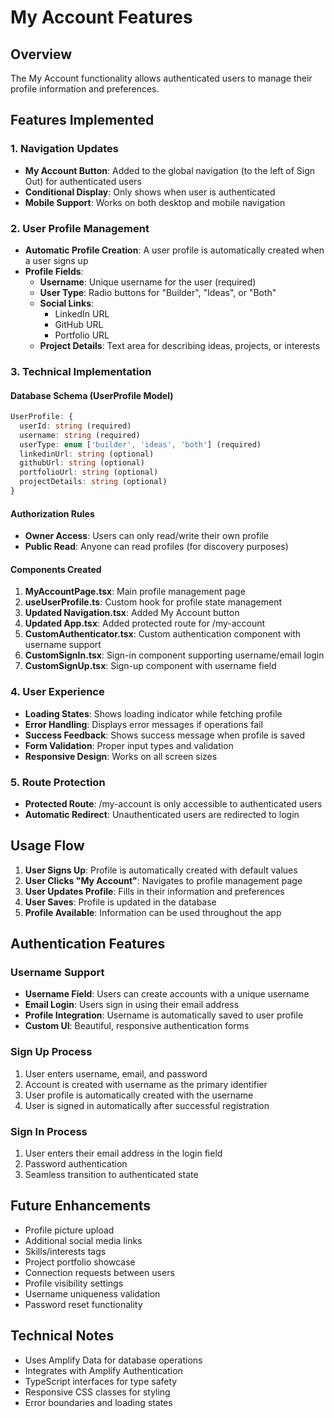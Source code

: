 # My Account Features

## Overview
The My Account functionality allows authenticated users to manage their profile information and preferences.

## Features Implemented

### 1. Navigation Updates
- **My Account Button**: Added to the global navigation (to the left of Sign Out) for authenticated users
- **Conditional Display**: Only shows when user is authenticated
- **Mobile Support**: Works on both desktop and mobile navigation

### 2. User Profile Management
- **Automatic Profile Creation**: A user profile is automatically created when a user signs up
- **Profile Fields**:
  - **Username**: Unique username for the user (required)
  - **User Type**: Radio buttons for "Builder", "Ideas", or "Both"
  - **Social Links**: 
    - LinkedIn URL
    - GitHub URL
    - Portfolio URL
  - **Project Details**: Text area for describing ideas, projects, or interests

### 3. Technical Implementation

#### Database Schema (UserProfile Model)
```typescript
UserProfile: {
  userId: string (required)
  username: string (required)
  userType: enum ['builder', 'ideas', 'both'] (required)
  linkedinUrl: string (optional)
  githubUrl: string (optional)
  portfolioUrl: string (optional)
  projectDetails: string (optional)
}
```

#### Authorization Rules
- **Owner Access**: Users can only read/write their own profile
- **Public Read**: Anyone can read profiles (for discovery purposes)

#### Components Created
1. **MyAccountPage.tsx**: Main profile management page
2. **useUserProfile.ts**: Custom hook for profile state management
3. **Updated Navigation.tsx**: Added My Account button
4. **Updated App.tsx**: Added protected route for /my-account
5. **CustomAuthenticator.tsx**: Custom authentication component with username support
6. **CustomSignIn.tsx**: Sign-in component supporting username/email login
7. **CustomSignUp.tsx**: Sign-up component with username field

### 4. User Experience
- **Loading States**: Shows loading indicator while fetching profile
- **Error Handling**: Displays error messages if operations fail
- **Success Feedback**: Shows success message when profile is saved
- **Form Validation**: Proper input types and validation
- **Responsive Design**: Works on all screen sizes

### 5. Route Protection
- **Protected Route**: /my-account is only accessible to authenticated users
- **Automatic Redirect**: Unauthenticated users are redirected to login

## Usage Flow

1. **User Signs Up**: Profile is automatically created with default values
2. **User Clicks "My Account"**: Navigates to profile management page
3. **User Updates Profile**: Fills in their information and preferences
4. **User Saves**: Profile is updated in the database
5. **Profile Available**: Information can be used throughout the app

## Authentication Features

### Username Support
- **Username Field**: Users can create accounts with a unique username
- **Email Login**: Users sign in using their email address
- **Profile Integration**: Username is automatically saved to user profile
- **Custom UI**: Beautiful, responsive authentication forms

### Sign Up Process
1. User enters username, email, and password
2. Account is created with username as the primary identifier
3. User profile is automatically created with the username
4. User is signed in automatically after successful registration

### Sign In Process
1. User enters their email address in the login field
2. Password authentication
3. Seamless transition to authenticated state

## Future Enhancements
- Profile picture upload
- Additional social media links
- Skills/interests tags
- Project portfolio showcase
- Connection requests between users
- Profile visibility settings
- Username uniqueness validation
- Password reset functionality

## Technical Notes
- Uses Amplify Data for database operations
- Integrates with Amplify Authentication
- TypeScript interfaces for type safety
- Responsive CSS classes for styling
- Error boundaries and loading states 